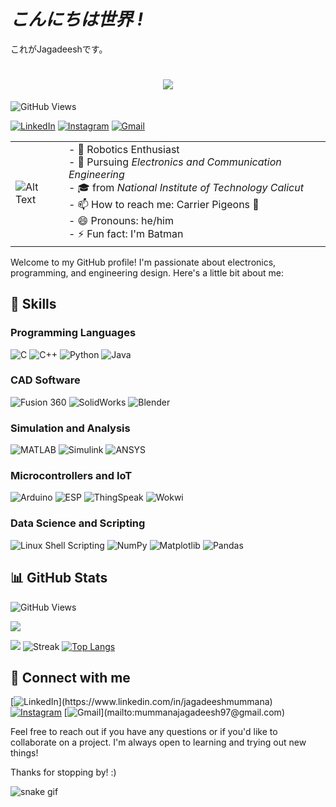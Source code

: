 # *こんにちは世界 !* 
これがJagadeeshです。

<h1 align="center">
    <img src="https://readme-typing-svg.herokuapp.com/?font=Monaco&size=35&color=FF0000&center=true&vCenter=true&width=500&height=70&duration=4000&lines=こんにちは世界++!;+これがJagadeeshです++:);" />
</h1>




![GitHub Views](https://komarev.com/ghpvc/?username=Mummanajagadeesh)

[![LinkedIn](https://img.shields.io/badge/LinkedIn-Profile-blue?style=flat&logo=linkedin)](https://www.linkedin.com/in/jagadeeshmummana)
[![Instagram](https://img.shields.io/badge/Instagram-Profile-E4405F?style=flat&logo=instagram&logoColor=white)](https://www.instagram.com/jagadeesh__97__)
[![Gmail](https://img.shields.io/badge/Gmail-Email-D14836?style=flat&logo=gmail&logoColor=white)](mailto:mummanajagadeesh97@gmail.com)



|                                                                                                             |                                                                                                  |
|-------------------------------------------------------------------------------------------------------------|--------------------------------------------------------------------------------------------------|
| ![Alt Text](https://i.giphy.com/media/v1.Y2lkPTc5MGI3NjExb2MyeDVrcjVhcDB4aHlhYTBnbmtjZ21wZGl5ZHIxM2NxdTNiZjkwOCZlcD12MV9pbnRlcm5hbF9naWZfYnlfaWQmY3Q9Zw/JFz7YZA0vhiGlAYCSn/giphy.gif) | - 🤖 Robotics Enthusiast<br>- 💪 Pursuing *Electronics and Communication Engineering*<br>- 🎓 from *National Institute of Technology Calicut*<br>- 📫 How to reach me: Carrier Pigeons 🪽<br>- 😄 Pronouns: he/him<br>- ⚡ Fun fact: I'm Batman |



Welcome to my GitHub profile! I'm passionate about electronics, programming, and engineering design. Here's a little bit about me:



## 🔧 Skills

### Programming Languages
![C](https://img.shields.io/badge/C-A8B9CC?style=for-the-badge&logo=c&logoColor=white)
![C++](https://img.shields.io/badge/C++-00599C?style=for-the-badge&logo=cplusplus&logoColor=white)
![Python](https://img.shields.io/badge/Python-3776AB?style=for-the-badge&logo=python&logoColor=white)
![Java](https://img.shields.io/badge/Java-007396?style=for-the-badge&logo=java&logoColor=white)

### CAD Software
![Fusion 360](https://img.shields.io/badge/Fusion%20360-FFAE1A?style=for-the-badge&logo=autodesk&logoColor=black)
![SolidWorks](https://img.shields.io/badge/SolidWorks-FB1D20?style=for-the-badge&logo=dassault%20systèmes&logoColor=white)
![Blender](https://img.shields.io/badge/Blender-F5792A?style=for-the-badge&logo=blender&logoColor=white)

### Simulation and Analysis
![MATLAB](https://img.shields.io/badge/MATLAB-0076A8?style=for-the-badge&logo=mathworks&logoColor=white)
![Simulink](https://img.shields.io/badge/Simulink-0076A8?style=for-the-badge&logo=mathworks&logoColor=white)
![ANSYS](https://img.shields.io/badge/ANSYS-FF9900?style=for-the-badge&logo=ansys&logoColor=black)

### Microcontrollers and IoT
![Arduino](https://img.shields.io/badge/Arduino-00979D?style=for-the-badge&logo=arduino&logoColor=white)
![ESP](https://img.shields.io/badge/ESP-CC0000?style=for-the-badge&logo=espressif&logoColor=white)
![ThingSpeak](https://img.shields.io/badge/ThingSpeak-0098D8?style=for-the-badge&logoColor=white)
![Wokwi](https://img.shields.io/badge/Wokwi-282C34?style=for-the-badge&logo=wokwi&logoColor=white)

### Data Science and Scripting
![Linux Shell Scripting](https://img.shields.io/badge/Linux_Shell_Scripting-FCC624?style=for-the-badge&logo=linux&logoColor=black)
![NumPy](https://img.shields.io/badge/NumPy-013243?style=for-the-badge&logo=numpy&logoColor=white)
![Matplotlib](https://img.shields.io/badge/Matplotlib-11557C?style=for-the-badge&logo=python&logoColor=white)
![Pandas](https://img.shields.io/badge/Pandas-150458?style=for-the-badge&logo=pandas&logoColor=white)


## 📊 GitHub Stats
![GitHub Views](https://komarev.com/ghpvc/?username=Mummanajagadeesh)

<!--[![Activity graph](https://github-readme-activity-graph.vercel.app/graph?username=Mummanajagadeesh&theme=radical)](https://github.com/Mummanajagadeesh/github-readme-activity-graph)-->
![](http://github-profile-summary-cards.vercel.app/api/cards/profile-details?username=Mummanajagadeesh&theme=radical)
<!--![](http://github-profile-summary-cards.vercel.app/api/cards/repos-per-language?username=Mummanajagadeesh&theme=radical)
![](http://github-profile-summary-cards.vercel.app/api/cards/most-commit-language?username=Mummanajagadeesh&theme=radical)-->
![](http://github-profile-summary-cards.vercel.app/api/cards/stats?username=Mummanajagadeesh&theme=radical)
![Streak](https://github-readme-streak-stats.herokuapp.com/?user=Mummanajagadeesh&theme=radical&count_private=true&include_all_commits=true&hide_border=true)
[![Top Langs](https://github-readme-stats.vercel.app/api/top-langs/?username=Mummanajagadeesh&layout=compact&theme=radical&hide_border=true)](https://github.com/Mummanajagadeesh/github-readme-stats)
<!--![](http://github-profile-summary-cards.vercel.app/api/cards/productive-time?username=Mummanajagadeesh&theme=radical&utcOffset=8)-->

<!--![GitHub Stats](https://github-readme-stats.vercel.app/api?username=Mummanajagadeesh&show_icons=true&theme=radical&count_private=true&include_all_commits=true)-->


## 🔗 Connect with me

[![LinkedIn](https://img.shields.io/badge/LinkedIn-0077B5?style=for-the-badge&logo=linkedin&logoColor=white")](https://www.linkedin.com/in/jagadeeshmummana)
[![Instagram](https://img.shields.io/badge/Instagram-E4405F?style=for-the-badge&logo=instagram&logoColor=white)](https://www.instagram.com/jagadeesh__97__)
[![Gmail](https://img.shields.io/badge/Gmail-333333?style=for-the-badge&logo=gmail&logoColor=red")](mailto:mummanajagadeesh97@gmail.com)


Feel free to reach out if you have any questions or if you'd like to collaborate on a project. I'm always open to learning and trying out new things!

Thanks for stopping by! :)

![snake gif](https://github.com/Mummanajagadeesh/Mummanajagadeesh/blob/output/github-contribution-grid-snake.gif)
